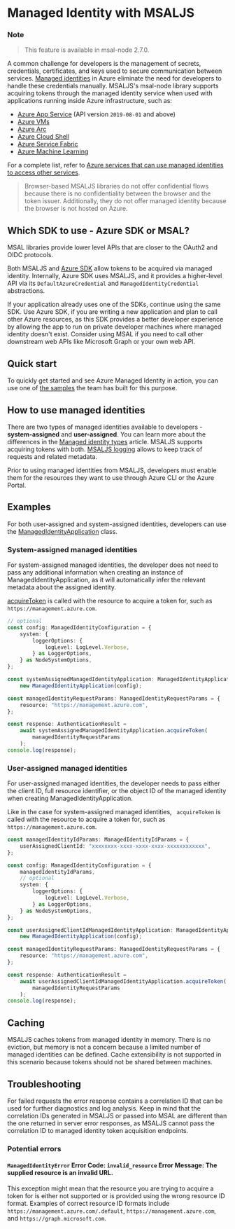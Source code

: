 # Managed Identity with MSALJS

### Note

> This feature is available in msal-node 2.7.0.

A common challenge for developers is the management of secrets, credentials, certificates, and keys used to secure communication between services. [Managed identities](https://learn.microsoft.com/en-us/entra/identity/managed-identities-azure-resources/overview) in Azure eliminate the need for developers to handle these credentials manually. MSALJS's msal-node library supports acquiring tokens through the managed identity service when used with applications running inside Azure infrastructure, such as:

-   [Azure App Service](https://azure.microsoft.com/products/app-service/) (API version `2019-08-01` and above)
-   [Azure VMs](https://azure.microsoft.com/free/virtual-machines/)
-   [Azure Arc](https://learn.microsoft.com/en-us/azure/azure-arc/overview)
-   [Azure Cloud Shell](https://learn.microsoft.com/en-us/azure/cloud-shell/overview)
-   [Azure Service Fabric](https://learn.microsoft.com/en-us/azure/service-fabric/service-fabric-overview)
-   [Azure Machine Learning](https://azure.microsoft.com/products/machine-learning)

For a complete list, refer to [Azure services that can use managed identities to access other services](https://learn.microsoft.com/en-us/entra/identity/managed-identities-azure-resources/managed-identities-status).

> Browser-based MSALJS libraries do not offer confidential flows because there is no confidentiality between the browser and the token issuer. Additionally, they do not offer managed identity because the browser is not hosted on Azure.

## Which SDK to use - Azure SDK or MSAL?

MSAL libraries provide lower level APIs that are closer to the OAuth2 and OIDC protocols.

Both MSALJS and [Azure SDK](https://learn.microsoft.com/en-us/javascript/api/overview/azure/identity-readme?view=azure-dotnet&preserve-view=true) allow tokens to be acquired via managed identity. Internally, Azure SDK uses MSALJS, and it provides a higher-level API via its `DefaultAzureCredential` and `ManagedIdentityCredential` abstractions.

If your application already uses one of the SDKs, continue using the same SDK. Use Azure SDK, if you are writing a new application and plan to call other Azure resources, as this SDK provides a better developer experience by allowing the app to run on private developer machines where managed identity doesn't exist. Consider using MSAL if you need to call other downstream web APIs like Microsoft Graph or your own web API.

## Quick start

To quickly get started and see Azure Managed Identity in action, you can use one of [the samples](../../../samples/msal-node-samples/Managed-Identity) the team has built for this purpose.

## How to use managed identities

There are two types of managed identities available to developers - **system-assigned** and **user-assigned**. You can learn more about the differences in the [Managed identity types](https://learn.microsoft.com/en-us/entra/identity/managed-identities-azure-resources/overview#managed-identity-types) article. MSALJS supports acquiring tokens with both. [MSALJS logging](https://learn.microsoft.com/en-us/entra/identity-platform/msal-logging-js) allows to keep track of requests and related metadata.

Prior to using managed identities from MSALJS, developers must enable them for the resources they want to use through Azure CLI or the Azure Portal.

## Examples

For both user-assigned and system-assigned identities, developers can use the [ManagedIdentityApplication](https://github.com/AzureAD/microsoft-authentication-library-for-js/blob/msi_feature_branch/lib/msal-node/src/client/ManagedIdentityApplication.ts) class.

### System-assigned managed identities

For system-assigned managed identities, the developer does not need to pass any additional information when creating an instance of ManagedIdentityApplication, as it will automatically infer the relevant metadata about the assigned identity.

[acquireToken](https://github.com/AzureAD/microsoft-authentication-library-for-js/blob/msi_feature_branch/lib/msal-node/src/client/ManagedIdentityApplication.ts#L122) is called with the resource to acquire a token for, such as `https://management.azure.com`.

```typescript
// optional
const config: ManagedIdentityConfiguration = {
    system: {
        loggerOptions: {
            logLevel: LogLevel.Verbose,
        } as LoggerOptions,
    } as NodeSystemOptions,
};

const systemAssignedManagedIdentityApplication: ManagedIdentityApplication =
    new ManagedIdentityApplication(config);

const managedIdentityRequestParams: ManagedIdentityRequestParams = {
    resource: "https://management.azure.com",
};

const response: AuthenticationResult =
    await systemAssignedManagedIdentityApplication.acquireToken(
        managedIdentityRequestParams
    );
console.log(response);
```

### User-assigned managed identities

For user-assigned managed identities, the developer needs to pass either the client ID, full resource identifier, or the object ID of the managed identity when creating ManagedIdentityApplication.

Like in the case for system-assigned managed identities, ` acquireToken` is called with the resource to acquire a token for, such as `https://management.azure.com`.

```typescript
const managedIdentityIdParams: ManagedIdentityIdParams = {
    userAssignedClientId: "xxxxxxxx-xxxx-xxxx-xxxx-xxxxxxxxxxxx",
};

const config: ManagedIdentityConfiguration = {
    managedIdentityIdParams,
    // optional
    system: {
        loggerOptions: {
            logLevel: LogLevel.Verbose,
        } as LoggerOptions,
    } as NodeSystemOptions,
};

const userAssignedClientIdManagedIdentityApplication: ManagedIdentityApplication =
    new ManagedIdentityApplication(config);

const managedIdentityRequestParams: ManagedIdentityRequestParams = {
    resource: "https://management.azure.com",
};

const response: AuthenticationResult =
    await userAssignedClientIdManagedIdentityApplication.acquireToken(
        managedIdentityRequestParams
    );
console.log(response);
```

## Caching

MSALJS caches tokens from managed identity in memory. There is no eviction, but memory is not a concern because a limited number of managed identities can be defined. Cache extensibility is not supported in this scenario because tokens should not be shared between machines.

## Troubleshooting

For failed requests the error response contains a correlation ID that can be used for further diagnostics and log analysis. Keep in mind that the correlation IDs generated in MSALJS or passed into MSAL are different than the one returned in server error responses, as MSALJS cannot pass the correlation ID to managed identity token acquisition endpoints.

### Potential errors

#### `ManagedIdentityError` Error Code: `invalid_resource` Error Message: The supplied resource is an invalid URL.

This exception might mean that the resource you are trying to acquire a token for is either not supported or is provided using the wrong resource ID format. Examples of correct resource ID formats include `https://management.azure.com/.default`, `https://management.azure.com`, and `https://graph.microsoft.com`.
